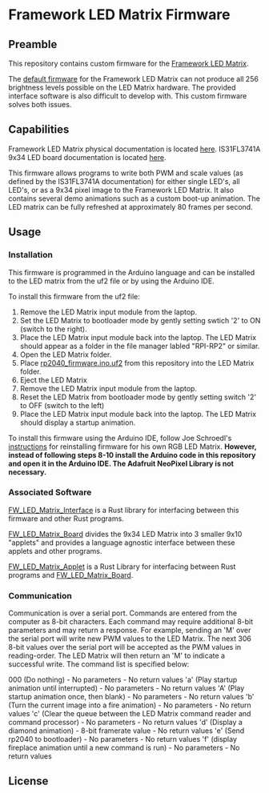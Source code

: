 # Framework LED Matrix Firmware
## Preamble
This repository contains custom firmware for the [Framework LED Matrix](https://frame.work/products/16-led-matrix).

The [default firmware](https://github.com/FrameworkComputer/inputmodule-rs/tree/main) for the Framework LED Matrix can not produce all 256 brightness levels possible on the LED Matrix hardware. The provided interface software is also difficult to develop with. This custom firmware solves both issues. 
## Capabilities
Framework LED Matrix physical documentation is located [here](https://github.com/FrameworkComputer/InputModules/blob/main/Electrical/LEDMatrix/README.md).
IS31FL3741A 9x34 LED board documentation is located [here](https://lumissil.com/assets/pdf/core/IS31FL3741A_DS.pdf).

This firmware allows programs to write both PWM and scale values (as defined by the IS31FL3741A documentation) for either single LED's, all LED's, or as a 9x34 pixel image to the Framework LED Matrix. It also contains several demo animations such as a custom boot-up animation. The LED matrix can be fully refreshed at approximately 80 frames per second.
## Usage
### Installation
This firmware is programmed in the Arduino language and can be installed to the LED matrix from the uf2 file or by using the Arduino IDE.

To install this firmware from the uf2 file:
1. Remove the LED Matrix input module from the laptop.
2. Set the LED Matrix to bootloader mode by gently setting swtich '2' to ON (switch to the right).
3. Place the LED Matrix input module back into the laptop. The LED Matrix should appear as a folder in the file manager labled "RPI-RP2" or similar.
4. Open the LED Matrix folder.
5. Place [rp2040_firmware.ino.uf2](rp2040_firmware/build/rp2040.rp2040.generic/rp2040_firwmare.ino.uf2) from this repository into the LED Matrix folder.
6. Eject the LED Matrix
7. Remove the LED Matrix input module from the laptop.
8. Reset the LED Matrix from bootloader mode by gently setting switch '2' to OFF (switch to the left)
9. Place the LED Matrix input module back into the laptop. The LED Matrix should display a startup animation.

To install this firmware using the Arduino IDE, follow Joe Schroedl's [instructions](https://jschroedl.com/rgb-start/) for reinstalling firmware for his own RGB LED Matrix. **However, instead of following steps 8-10 install the Arduino code in this repository and open it in the Arduino IDE. The Adafruit NeoPixel Library is not necessary.**
### Associated Software
[FW_LED_Matrix_Interface](https://github.com/sigroot/FW_LED_Matrix_Interface) is a Rust library for interfacing between this firmware and other Rust programs.

[FW_LED_Matrix_Board](https://github.com/sigroot/FW_LED_Matrix_Board) divides the 9x34 LED Matrix into 3 smaller 9x10 "applets" and provides a language agnostic interface between these applets and other programs.

[FW_LED_Matrix_Applet](https://github.com/sigroot/FW_LED_Matrix_Applet) is a Rust Library for interfacing between Rust programs and [FW_LED_Matrix_Board](https://github.com/sigroot/FW_LED_Matrix_Board).
### Communication
Communication is over a serial port. Commands are entered from the computer as 8-bit characters. Each command may require additional 8-bit parameters and may return a response. For example, sending an 'M' over the serial port will write new PWM values to the LED Matrix. The next 306 8-bit values over the serial port will be accepted as the PWM values in reading-order. The LED Matrix will then return an 'M' to indicate a successful write. The command list is specified below:

000 (Do nothing) - No parameters - No return values
'a' (Play startup animation until interrupted) - No parameters - No return values
'A' (Play startup animation once, then blank) - No parameters - No return values
'b' (Turn the current image into a fire animation) - No parameters - No return values
'c' (Clear the queue between the LED Matrix command reader and command processor) - No parameters - No return values
'd' (Display a diamond animation) - 8-bit framerate value - No return values
'e' (Send rp2040 to bootloader) - No parameters - No return values
'f' (display fireplace animation until a new command is run) - No parameters - No return values

## License
